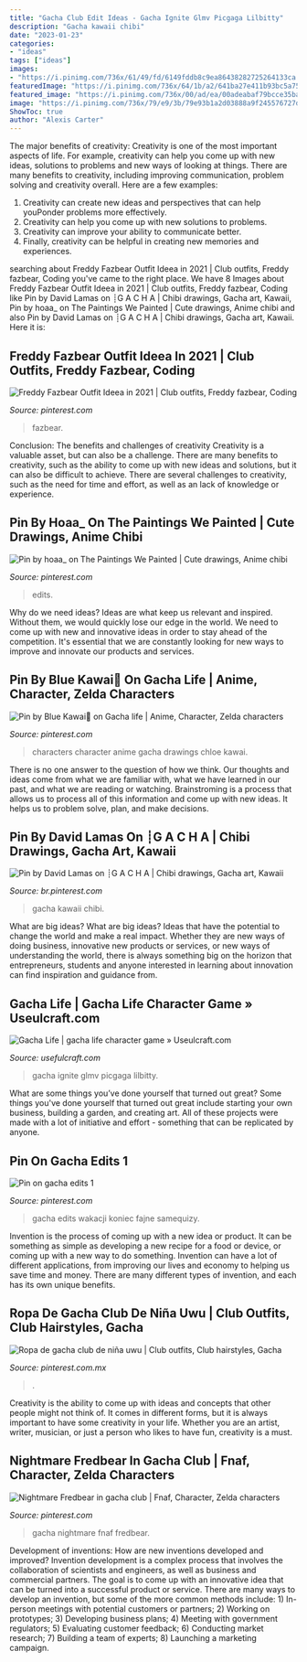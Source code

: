 ```yaml
---
title: "Gacha Club Edit Ideas - Gacha Ignite Glmv Picgaga Lilbitty"
description: "Gacha kawaii chibi"
date: "2023-01-23"
categories:
- "ideas"
tags: ["ideas"]
images:
- "https://i.pinimg.com/736x/61/49/fd/6149fddb8c9ea86438282725264133ca.jpg"
featuredImage: "https://i.pinimg.com/736x/64/1b/a2/641ba27e411b93bc5a75bccc2320fec2.jpg"
featured_image: "https://i.pinimg.com/736x/00/ad/ea/00adeabaf79bcce35ba567c03bcbc2de.jpg"
image: "https://i.pinimg.com/736x/79/e9/3b/79e93b1a2d03888a9f245576727dcaba.jpg"
ShowToc: true
author: "Alexis Carter"
---
```



The major benefits of creativity:
Creativity is one of the most important aspects of life. For example, creativity can help you come up with new ideas, solutions to problems and new ways of looking at things. There are many benefits to creativity, including improving communication, problem solving and creativity overall. Here are a few examples:
1) Creativity can create new ideas and perspectives that can help youPonder problems more effectively.
2) Creativity can help you come up with new solutions to problems.
3) Creativity can improve your ability to communicate better.
4) Finally, creativity can be helpful in creating new memories and experiences.

	

		
searching about Freddy Fazbear Outfit Ideea in 2021 | Club outfits, Freddy fazbear, Coding you've came to the right place. We have 8 Images about Freddy Fazbear Outfit Ideea in 2021 | Club outfits, Freddy fazbear, Coding like Pin by David Lamas on ┊G A C H A | Chibi drawings, Gacha art, Kawaii, Pin by hoaa_ on The Paintings We Painted | Cute drawings, Anime chibi and also Pin by David Lamas on ┊G A C H A | Chibi drawings, Gacha art, Kawaii. Here it is:
		
    
## Freddy Fazbear Outfit Ideea In 2021 | Club Outfits, Freddy Fazbear, Coding

<img loading=lazy src="https://i.pinimg.com/736x/61/49/fd/6149fddb8c9ea86438282725264133ca.jpg" onerror="this.onerror=null;this.src='https://tse2.mm.bing.net/th?id=OIP.XuyBGQCaB7TgusbarGcD1wHaHa&amp;pid=15.1';" alt="Freddy Fazbear Outfit Ideea in 2021 | Club outfits, Freddy fazbear, Coding">

_Source: pinterest.com_

>fazbear. 

	

Conclusion: The benefits and challenges of creativity
Creativity is a valuable asset, but can also be a challenge. There are many benefits to creativity, such as the ability to come up with new ideas and solutions, but it can also be difficult to achieve. There are several challenges to creativity, such as the need for time and effort, as well as an lack of knowledge or experience.

    
## Pin By Hoaa_ On The Paintings We Painted | Cute Drawings, Anime Chibi

<img loading=lazy src="https://i.pinimg.com/736x/7a/4a/17/7a4a17096ec227c99ceabbdbbc98f806.jpg" onerror="this.onerror=null;this.src='https://tse4.mm.bing.net/th?id=OIP.zlHg6Qlz2YORu_t1-dxDPwHaHa&amp;pid=15.1';" alt="Pin by hoaa_ on The Paintings We Painted | Cute drawings, Anime chibi">

_Source: pinterest.com_

>edits. 

	

Why do we need ideas?
Ideas are what keep us relevant and inspired. Without them, we would quickly lose our edge in the world. We need to come up with new and innovative ideas in order to stay ahead of the competition. It's essential that we are constantly looking for new ways to improve and innovate our products and services.

    
## Pin By Blue Kawai💙 On Gacha Life | Anime, Character, Zelda Characters

<img loading=lazy src="https://i.pinimg.com/736x/64/1b/a2/641ba27e411b93bc5a75bccc2320fec2.jpg" onerror="this.onerror=null;this.src='https://tse1.mm.bing.net/th?id=OIP.O6pnl3Y8MqjYRldkm6r4OAHaKt&amp;pid=15.1';" alt="Pin by Blue Kawai💙 on Gacha life | Anime, Character, Zelda characters">

_Source: pinterest.com_

>characters character anime gacha drawings chloe kawai. 

	

There is no one answer to the question of how we think. Our thoughts and ideas come from what we are familiar with, what we have learned in our past, and what we are reading or watching. Brainstroming is a process that allows us to process all of this information and come up with new ideas. It helps us to problem solve, plan, and make decisions.

    
## Pin By David Lamas On ┊G A C H A | Chibi Drawings, Gacha Art, Kawaii

<img loading=lazy src="https://i.pinimg.com/736x/00/ad/ea/00adeabaf79bcce35ba567c03bcbc2de.jpg" onerror="this.onerror=null;this.src='https://tse1.mm.bing.net/th?id=OIP.e-ssQB1GopNPfBrc-DEyKgHaJ3&amp;pid=15.1';" alt="Pin by David Lamas on ┊G A C H A | Chibi drawings, Gacha art, Kawaii">

_Source: br.pinterest.com_

>gacha kawaii chibi. 

	

What are big ideas?
What are big ideas? Ideas that have the potential to change the world and make a real impact. Whether they are new ways of doing business, innovative new products or services, or new ways of understanding the world, there is always something big on the horizon that entrepreneurs, students and anyone interested in learning about innovation can find inspiration and guidance from.

    
## Gacha Life | Gacha Life Character Game » Useulcraft.com

<img loading=lazy src="https://www.usefulcraft.com/wp-content/uploads/2019/12/gacha-life-16.jpg" onerror="this.onerror=null;this.src='https://tse4.mm.bing.net/th?id=OIP.z8UzPbgHfB-2thnoTipNnAHaEK&amp;pid=15.1';" alt="Gacha Life | gacha life character game » Useulcraft.com">

_Source: usefulcraft.com_

>gacha ignite glmv picgaga lilbitty. 

	

What are some things you’ve done yourself that turned out great?
Some things you've done yourself that turned out great include starting your own business, building a garden, and creating art. All of these projects were made with a lot of initiative and effort - something that can be replicated by anyone.

    
## Pin On Gacha Edits 1

<img loading=lazy src="https://i.pinimg.com/736x/7e/cb/50/7ecb502e15fabcf65f7b633190e1b3f8.jpg" onerror="this.onerror=null;this.src='https://tse4.mm.bing.net/th?id=OIP.-jnytH-Nj9MxmKDRP6cl1wHaNH&amp;pid=15.1';" alt="Pin on gacha edits 1">

_Source: pinterest.com_

>gacha edits wakacji koniec fajne samequizy. 

	

Invention is the process of coming up with a new idea or product. It can be something as simple as developing a new recipe for a food or device, or coming up with a new way to do something. Invention can have a lot of different applications, from improving our lives and economy to helping us save time and money. There are many different types of invention, and each has its own unique benefits.

    
## Ropa De Gacha Club De Niña Uwu | Club Outfits, Club Hairstyles, Gacha

<img loading=lazy src="https://i.pinimg.com/736x/95/be/a5/95bea599f11c3a7742310268d593b037.jpg" onerror="this.onerror=null;this.src='https://tse3.mm.bing.net/th?id=OIP.dWPEQ99YHA900-uliIs14AHaHY&amp;pid=15.1';" alt="Ropa de gacha club de niña uwu | Club outfits, Club hairstyles, Gacha">

_Source: pinterest.com.mx_

>. 

	

Creativity is the ability to come up with ideas and concepts that other people might not think of. It comes in different forms, but it is always important to have some creativity in your life. Whether you are an artist, writer, musician, or just a person who likes to have fun, creativity is a must.

    
## Nightmare Fredbear In Gacha Club | Fnaf, Character, Zelda Characters

<img loading=lazy src="https://i.pinimg.com/736x/79/e9/3b/79e93b1a2d03888a9f245576727dcaba.jpg" onerror="this.onerror=null;this.src='https://tse3.mm.bing.net/th?id=OIP.yt9EfG63q7-zXmfErWjVJwHaEK&amp;pid=15.1';" alt="Nightmare Fredbear in gacha club | Fnaf, Character, Zelda characters">

_Source: pinterest.com_

>gacha nightmare fnaf fredbear. 

	

Development of inventions: How are new inventions developed and improved?
Invention development is a complex process that involves the collaboration of scientists and engineers, as well as business and commercial partners. The goal is to come up with an innovative idea that can be turned into a successful product or service. There are many ways to develop an invention, but some of the more common methods include: 1) In-person meetings with potential customers or partners; 2) Working on prototypes; 3) Developing business plans; 4) Meeting with government regulators; 5) Evaluating customer feedback; 6) Conducting market research; 7) Building a team of experts; 8) Launching a marketing campaign.

